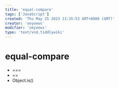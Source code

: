 ```yaml
---
title: 'equal-compare'
tags: ['JavaScript']
created: 'Thu May 25 2023 13:35:53 GMT+0000 (GMT)'
creator: 'oeyoews'
modifier: 'oeyoews'
type: 'text/vnd.tiddlywiki'
---
```


# equal-compare

* ===
* ==
* Object.is()
